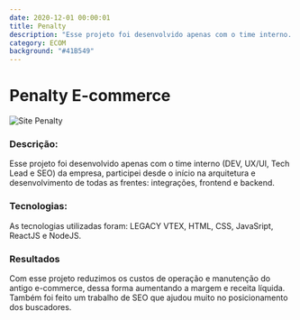 ```yaml
---
date: 2020-12-01 00:00:01
title: Penalty
description: "Esse projeto foi desenvolvido apenas com o time interno..."
category: ECOM
background: "#41B549"
---
```


# Penalty E-commerce
![Site Penalty](/assets/img/penalty.png)

### Descrição:
Esse projeto foi desenvolvido apenas com o time interno (DEV, UX/UI, Tech Lead e SEO) da empresa, participei desde o início na arquitetura e desenvolvimento de todas as frentes: integrações, frontend e backend.

### Tecnologias:
As tecnologias utilizadas foram: LEGACY VTEX, HTML, CSS, JavaSript, ReactJS e NodeJS.

### Resultados
Com esse projeto reduzimos os custos de operação e manutenção do antigo e-commerce, dessa forma aumentando a margem e receita líquida. Também foi feito um trabalho de SEO que ajudou muito no posicionamento dos buscadores.